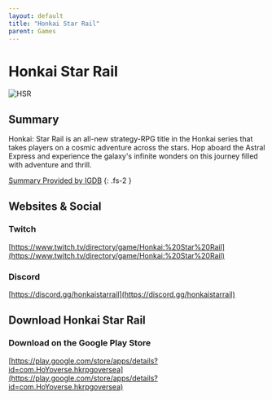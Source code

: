 ```yaml
---
layout: default
title: "Honkai Star Rail"
parent: Games
---
```


# Honkai Star Rail

![HSR](https://cdn.discordapp.com/emojis/1323743255552331817.png)

## Summary

Honkai: Star Rail is an all-new strategy-RPG title in the Honkai series that takes players on a cosmic adventure across the stars. Hop aboard the Astral Express and experience the galaxy's infinite wonders on this journey filled with adventure and thrill.

[Summary Provided by IGDB](https://www.igdb.com/games/honkai-star-rail)
{: .fs-2 }

## Websites & Social

### Twitch

[https://www.twitch.tv/directory/game/Honkai:%20Star%20Rail](https://www.twitch.tv/directory/game/Honkai:%20Star%20Rail)

### Discord

[https://discord.gg/honkaistarrail](https://discord.gg/honkaistarrail)

## Download Honkai Star Rail

### Download on the Google Play Store

[https://play.google.com/store/apps/details?id=com.HoYoverse.hkrpgoversea](https://play.google.com/store/apps/details?id=com.HoYoverse.hkrpgoversea)